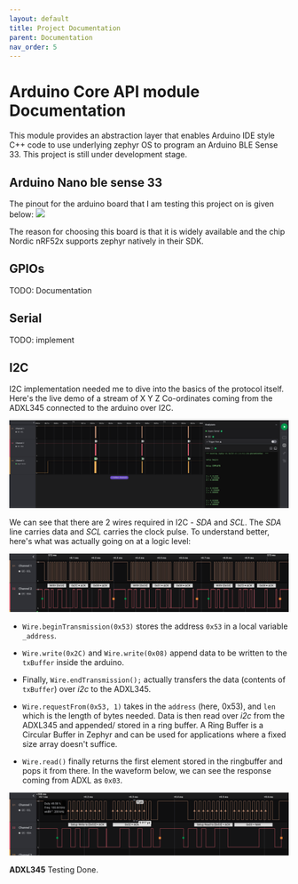 ```yaml
---
layout: default
title: Project Documentation
parent: Documentation
nav_order: 5
---
```


# Arduino Core API module Documentation

This module provides an abstraction layer that enables Arduino IDE style C++ code to use underlying zephyr OS to program an Arduino BLE Sense 33. This project is still under development stage.

## Arduino Nano ble sense 33

The pinout for the arduino board that I am testing this project on is given below: ![](https://docs.arduino.cc/static/4c1da40b06b866435315963ef6bdf488/ABX00030-pinout.png)

The reason for choosing this board is that it is widely available and the chip Nordic nRF52x supports zephyr natively in their SDK.

## GPIOs
TODO: Documentation

## Serial
TODO: implement

## I2C

I2C implementation needed me to dive into the basics of the protocol itself. Here's the live demo of a stream of X Y Z Co-ordinates coming from the ADXL345 connected to the arduino over I2C.

![](/assets/images/LA_FullView1.png)

We can see that there are 2 wires required in I2C - _SDA_ and _SCL_. The _SDA_ line carries data and _SCL_ carries  the clock pulse.  To understand better, here's what was actually going on at a logic level:

![](assets/images/LA_i2c_view1.png)

- `Wire.beginTransmission(0x53)` stores the address `0x53` in a local variable `_address`.
- `Wire.write(0x2C)` and `Wire.write(0x08)` append data to be written to the `txBuffer` inside the arduino.
- Finally, `Wire.endTransmission();` actually transfers the data (contents of `txBuffer`) over _i2c_ to the ADXL345.

- `Wire.requestFrom(0x53, 1)` takes in the `address` (here, 0x53), and `len` which is the length of bytes needed. Data is then read over _i2c_ from the ADXL345 and appended/ stored in a ring buffer. A Ring Buffer is a Circular Buffer in Zephyr and can be used for applications where a fixed size array doesn't suffice.

- `Wire.read()` finally returns the first element stored in the ringbuffer and pops it from there.  In the waveform below, we can see the response coming from ADXL as `0x03`.

![](/assets/images/LA_i2c_view2.png)


**ADXL345** 
Testing Done.
